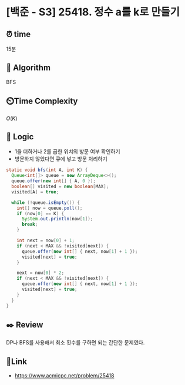# [백준 - S3] 25418. 정수 a를 k로 만들기
 
## ⏰  **time**
15분

## :pushpin: **Algorithm**
BFS

## ⏲️**Time Complexity**
$O(K)$

## :round_pushpin: **Logic**
- 1을 더하거나 2를 곱한 위치의 방문 여부 확인하기
- 방문하지 않았다면 큐에 넣고 방문 처리하기
```java
static void bfs(int A, int K) {
  Queue<int[]> queue = new ArrayDeque<>();
  queue.offer(new int[] { A, 0 });
  boolean[] visited = new boolean[MAX];
  visited[A] = true;

  while (!queue.isEmpty()) {
    int[] now = queue.poll();
    if (now[0] == K) {
      System.out.println(now[1]);
      break;
    }

    int next = now[0] + 1;
    if (next < MAX && !visited[next]) {
      queue.offer(new int[] { next, now[1] + 1 });
      visited[next] = true;
    }

    next = now[0] * 2;
    if (next < MAX && !visited[next]) {
      queue.offer(new int[] { next, now[1] + 1 });
      visited[next] = true;
    }
  }
}
```

## :black_nib: **Review**
DP나 BFS를 사용해서 최소 횟수를 구하면 되는 간단한 문제였다.

## 📡**Link**
- https://www.acmicpc.net/problem/25418
